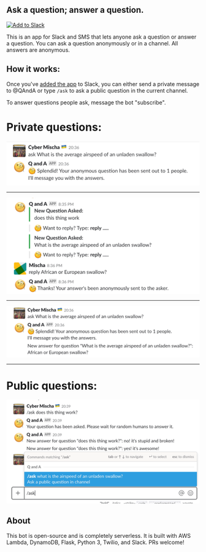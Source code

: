 ## Ask a question; answer a question.

<a href="https://slack.com/oauth/authorize?client_id=303250292951.355565480789&scope=commands,bot,channels:history,chat:write:bot"><img alt="Add to Slack" height="40" width="139" src="https://platform.slack-edge.com/img/add_to_slack.png" srcset="https://platform.slack-edge.com/img/add_to_slack.png 1x, https://platform.slack-edge.com/img/add_to_slack@2x.png 2x" /></a>

This is an app for Slack and SMS that lets anyone ask a question or answer a question.
You can ask a question anonymously or in a channel.
All answers are anonymous.

## How it works:
Once you've [added the app](https://slack.com/oauth/authorize?client_id=303250292951.355565480789&scope=commands,bot,channels:history,chat:write:bot) to Slack, you can either send a private message to @QAndA or type `/ask` to ask a public question in the current channel.

To answer questions people ask, message the bot "subscribe".


# Private questions:
![ask1](screenshots/a1.png)

---

![answer](screenshots/r1.png)

---

![ask2](screenshots/a2.png)

---


# Public questions:
![in-channel](screenshots/c1.png)


## About
This bot is open-source and is completely serverless.
It is built with AWS Lambda, DynamoDB, Flask, Python 3, Twilio, and Slack. PRs welcome!
